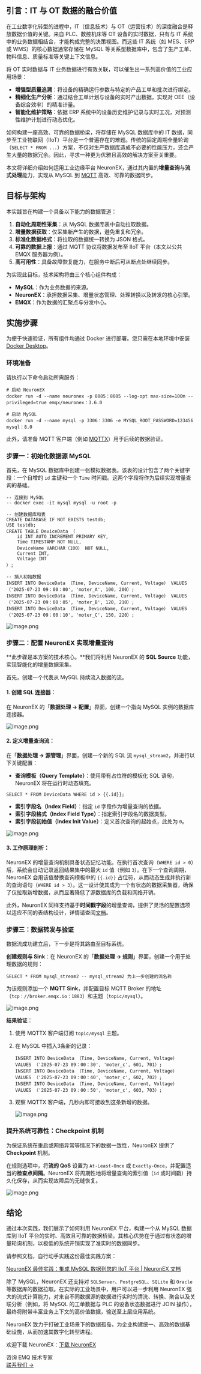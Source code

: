 ## **引言：IT 与 OT 数据的融合价值**

在工业数字化转型的进程中，IT（信息技术）与 OT（运营技术）的深度融合是释放数据价值的关键。来自 PLC、数控机床等 OT 设备的实时数据，只有与 IT 系统中的业务数据相结合，才能构成完整的决策视图。而这些 IT 系统（如 MES、ERP 或 WMS）的核心数据通常存储在 MySQL 等关系型数据库中，包含了生产工单、物料信息、质量标准等关键上下文信息。

将 OT 实时数据与 IT 业务数据进行有效关联，可以催生出一系列高价值的工业应用场景：

- **增强型质量追溯**：将设备的精确运行参数与特定的产品工单和批次进行绑定。
- **精细化生产分析**：通过结合工单计划与设备的实时产出数据，实现对 OEE（设备综合效率）的精准计量。
- **智能化维护策略**：依据 ERP 系统中的设备历史维护记录与实时工况，对预测性维护计划进行动态优化。

如何构建一座高效、可靠的数据桥梁，将存储在 MySQL 数据库中的 IT 数据，同步至工业物联网（IIoT）平台是一个普遍存在的难题。传统的固定周期全量轮询（`SELECT * FROM ...`）方案，不仅对生产数据库造成不必要的性能压力，还会产生大量的数据冗余。因此，寻求一种更为优雅且高效的解决方案至关重要。

本文将详细介绍如何运用工业边缘平台 NeuronEX，通过其内置的**增量查询**与**流式处理**能力，实现从 MySQL 到 [MQTT](https://www.emqx.com/zh/blog/the-easiest-guide-to-getting-started-with-mqtt) 高效、可靠的数据同步。

## **目标与架构**

本实践旨在构建一个具备以下能力的数据管道：

1. **自动化周期性采集**：从 MySQL 数据库表中自动拉取数据。
2. **增量数据获取**：仅采集新产生的数据，避免重复和冗余。
3. **标准化数据格式**：将拉取的数据统一转换为 JSON 格式。
4. **可靠的数据上报**：通过 MQTT 协议将数据发布至 IIoT 平台（本文以公共 EMQX 服务器为例）。
5. **高可用性**：具备故障恢复能力，在服务中断后可从断点处继续同步。

为实现此目标，技术架构将由三个核心组件构成：

- **MySQL**：作为业务数据的来源。
- **NeuronEX**：承担数据采集、增量状态管理、处理转换以及转发的核心引擎。
- **EMQX**：作为数据的汇聚点与分发中心。

## **实施步骤**

为便于快速验证，所有组件均通过 Docker 进行部署。您只需在本地环境中安装 [Docker Desktop](https://www.docker.com/products/docker-desktop/)。

### **环境准备**

请执行以下命令启动所需服务：

```
# 启动 NeuronEX
docker run -d --name neuronex -p 8085：8085 --log-opt max-size=100m --privileged=true emqx/neuronex：3.6.0

# 启动 MySQL
docker run -d --name mysql -p 3306：3306 -e MYSQL_ROOT_PASSWORD=123456  mysql：8.0
```

此外，请准备 MQTT 客户端（例如 [MQTTX](https://mqttx.app/zh)）用于后续的数据验证。

### **步骤一：初始化数据源 MySQL**

首先，在 MySQL 数据库中创建一张模拟数据表。该表的设计包含了两个关键字段：一个自增的 `id` 主键和一个 `Time` 时间戳。这两个字段将作为后续实现增量查询的基础。

```
-- 连接到 MySQL
-- docker exec -it mysql mysql -u root -p

-- 创建数据库和表
CREATE DATABASE IF NOT EXISTS testdb;
USE testdb;
CREATE TABLE DeviceData （ 
    id INT AUTO_INCREMENT PRIMARY KEY,
    Time TIMESTAMP NOT NULL, 
    DeviceName VARCHAR（100） NOT NULL, 
    Current INT, 
    Voltage INT  
）;

-- 插入初始数据
INSERT INTO DeviceData （Time, DeviceName, Current, Voltage） VALUES （'2025-07-23 09：00：00', 'moter_A', 100, 200）;
INSERT INTO DeviceData （Time, DeviceName, Current, Voltage） VALUES （'2025-07-23 09：00：05', 'moter_B', 120, 210）;
INSERT INTO DeviceData （Time, DeviceName, Current, Voltage） VALUES （'2025-07-23 09：00：10', 'moter_C', 150, 220）;
```

![image.png](https://assets.emqx.com/images/b7688d92e617887ad5812f18013b4792.png)

### **步骤二：配置 NeuronEX 实现增量查询**

**此步骤是本方案的技术核心。**我们将利用 NeuronEX 的 **SQL Source** 功能，实现智能化的增量数据采集。

首先，创建一个代表从 MySQL 持续流入数据的流。

#### **1. 创建 SQL 连接器**： 

在 NeuronEX 的「**数据处理 -> 配置**」界面，创建一个指向 MySQL 实例的数据库连接器。

![image.png](https://assets.emqx.com/images/9613307680a096e60d2747157f1d736c.png)

#### **2. 定义增量查询流**：

在「**数据处理 -> 源管理**」界面，创建一个新的 SQL 流 `mysql_stream2`，并进行以下关键配置：

- **查询模板（Query Template）**：使用带有占位符的模板化 SQL 语句，NeuronEX 将在运行时动态填充。

```
SELECT * FROM DeviceData WHERE id > {{.id}};
```

- **索引字段名（Index Field）**：指定 `id` 字段作为增量查询的依据。
- **索引字段格式（Index Field Type）**：指定索引字段名的数据类型。
- **索引字段初始值（Index Init Value）**：定义首次查询的起始点，此处为 `0`。

![image.png](https://assets.emqx.com/images/c4198c14682745b7ee3ee40b2817cf40.png)

#### **3. 工作原理剖析：**

NeuronEX 的增量查询机制具备状态记忆功能。在执行首次查询（`WHERE id > 0`）后，系统会自动记录返回结果集中的最大 `id` 值（例如 `3`）。在下一个查询周期，NeuronEX 会用该值替换查询模板中的 `{{.id}}` 占位符，从而动态生成并执行新的查询语句（`WHERE id > 3`）。这一设计使其成为一个有状态的数据采集器，确保了仅拉取新增数据，从而显著降低了源数据库的负载和网络开销。

此外，NeuronEX 同样支持基于**时间戳字段**的增量查询，提供了灵活的配置选项以适应不同的表结构设计，详情请查阅[文档](https://docs.emqx.com/zh/neuronex/latest/best-practise/sql-data.html)。

### **步骤三：数据转发与验证**

数据流成功建立后，下一步是将其路由至目标系统。

**创建规则与 Sink**：在 NeuronEX 的「**数据处理 -> 规则**」界面，创建一个用于处理数据的规则：

```
SELECT * FROM mysql_stream2 -- mysql_stream2 为上一步创建的流名称
```

为该规则添加一个 **MQTT Sink**，并配置目标 MQTT Broker 的地址（`tcp：//broker.emqx.io：1883`）和主题（`topic/mysql`）。

![image.png](https://assets.emqx.com/images/3a48b4c4ff72fca6e9b5ffb1db62ecaa.png)

**结果验证**：

1. 使用 MQTTX 客户端订阅 `topic/mysql` 主题。

2. 在 MySQL 中插入3条新的记录：

   ```
   INSERT INTO DeviceData （Time, DeviceName, Current, Voltage） VALUES （'2025-07-23 09：00：30', 'moter_c', 601, 701）;
   INSERT INTO DeviceData （Time, DeviceName, Current, Voltage） VALUES （'2025-07-23 09：00：40', 'moter_c', 602, 702）;
   INSERT INTO DeviceData （Time, DeviceName, Current, Voltage） VALUES （'2025-07-23 09：00：50', 'moter_c', 603, 703）;
   ```

1. 观察 MQTTX 客户端，几秒内即可接收到这条新增的数据。

   ![image.png](https://assets.emqx.com/images/b664817c8a2e7ff7224ea479ff91cf32.png)

### **提升系统可靠性：Checkpoint 机制**

为保证系统在重启或网络异常等情况下的数据一致性，NeuronEX 提供了 **Checkpoint** 机制。

在规则选项中，将**流的 QoS** 设置为 `At-Least-Once`  或 `Exactly-Once`，并配置适当的**检查点间隔**。NeuronEX 将周期性地将增量查询的索引值（`id` 或时间戳）持久化保存，从而实现故障后的无缝恢复。

![image.png](https://assets.emqx.com/images/25a8140bcddbdf3509212921b84bb3e4.png)

## **结论**

通过本次实践，我们展示了如何利用 NeuronEX 平台，构建一个从 MySQL 数据库到 IIoT 平台的实时、高效且可靠的数据桥梁。其核心优势在于通过有状态的增量轮询机制，以极低的系统开销实现了准实时的数据同步。

请参照文档，自行动手实践这份最佳实践方案：

[NeuronEX 最佳实践：集成 MySQL 数据到您的 IIoT 平台 | NeuronEX 文档](https://docs.emqx.com/zh/neuronex/latest/best-practise/sql-data.html)

除了 MySQL，NeuronEX 还支持对 `SQLServer`、`PostgreSQL`、`SQLite` 和 `Oracle` 等数据库的数据拉取。在实际的工业场景中，用户可以进一步利用 NeuronEX 强大的流式计算能力，对来自不同数据源的数据进行实时的清洗、转换、聚合以及关联分析（例如，将 MySQL 的工单数据与 PLC 的设备状态数据进行 JOIN 操作），最终将附带丰富业务上下文的高价值数据，输送至上层应用系统。

NeuronEX 致力于打破工业场景下的数据孤岛，为企业构建统一、高效的数据基础设施，从而加速其数字化转型进程。

欢迎下载 NeuronEX：[下载 NeuronEX](https://www.emqx.com/zh/downloads-and-install/neuronex) 





<section class="promotion">
    <div>
        咨询 EMQ 技术专家
    </div>
    <a href="https://www.emqx.com/zh/contact?product=solutions" class="button is-gradient">联系我们 →</a>
</section>
